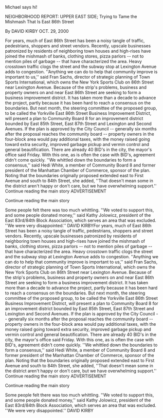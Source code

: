 Michael says hi!

NEIGHBORHOOD REPORT: UPPER EAST SIDE; Trying to Tame the Mishmash That Is East 86th Street

By DAVID KIRBY                                                                                                   OCT. 29, 2000

For years, much of East 86th Street has been a noisy tangle of traffic, pedestrians, shoppers and street vendors. Recently, upscale businesses patronized by residents of neighboring town houses and high-rises have joined the mishmash of banks, clothing stores, pizza parlors -- not to mention piles of garbage -- that have characterized the area. Heavy crosstown traffic clogs the street and the subway stop at Lexington Avenue adds to congestion.
''Anything we can do to help that community improve is important to us,'' said Fran Sachs, director of strategic planning of Town Sports International, which owns the New York Sports Club on 86th Street near Lexington Avenue.
Because of the strip's problems, business and property owners on and near East 86th Street are seeking to form a business improvement district. It has taken more than a decade to advance the project, partly because it has been hard to reach a consensus on the boundaries.
But next month, the steering committee of the proposed group, to be called the Yorkville East 86th Street Business Improvement District, will present a plan to Community Board 8 for an improvement district bounded by East 85th Street, East 87th Street and Lexington and Second Avenues. If the plan is approved by the City Council -- generally six months after the proposal reaches the community board -- property owners in the four-block area would pay additional taxes, with the money raised going toward extra security, improved garbage pickup and vermin control and general beautification.
There are already 40 BID's in the city, the mayor's office said Friday. With this one, as is often the case with BID's, agreement didn't come quickly.
''We whittled down the boundaries to form a consensus,'' said Hedi White, a member of Community Board 8 and former president of the Manhattan Chamber of Commerce, sponsor of the plan. Noting that the boundaries originally proposed extended east to First Avenue and south to 84th Street, she added, ''That doesn't mean some in the district aren't happy or don't care, but we have overwhelming support.''
Continue reading the main story
ADVERTISEMENT

Continue reading the main story

Some people felt there was too much whittling. ''We voted to support this, and some people donated money,'' said Kathy Jolowicz, president of the East 83rd/84th Block Association, which serves an area that was excluded. ''We were very disappointed.'' DAVID KIRBYFor years, much of East 86th Street has been a noisy tangle of traffic, pedestrians, shoppers and street vendors. Recently, upscale businesses patronized by residents of neighboring town houses and high-rises have joined the mishmash of banks, clothing stores, pizza parlors -- not to mention piles of garbage -- that have characterized the area. Heavy crosstown traffic clogs the street and the subway stop at Lexington Avenue adds to congestion.
''Anything we can do to help that community improve is important to us,'' said Fran Sachs, director of strategic planning of Town Sports International, which owns the New York Sports Club on 86th Street near Lexington Avenue.
Because of the strip's problems, business and property owners on and near East 86th Street are seeking to form a business improvement district. It has taken more than a decade to advance the project, partly because it has been hard to reach a consensus on the boundaries.
But next month, the steering committee of the proposed group, to be called the Yorkville East 86th Street Business Improvement District, will present a plan to Community Board 8 for an improvement district bounded by East 85th Street, East 87th Street and Lexington and Second Avenues. If the plan is approved by the City Council -- generally six months after the proposal reaches the community board -- property owners in the four-block area would pay additional taxes, with the money raised going toward extra security, improved garbage pickup and vermin control and general beautification.
There are already 40 BID's in the city, the mayor's office said Friday. With this one, as is often the case with BID's, agreement didn't come quickly.
''We whittled down the boundaries to form a consensus,'' said Hedi White, a member of Community Board 8 and former president of the Manhattan Chamber of Commerce, sponsor of the plan. Noting that the boundaries originally proposed extended east to First Avenue and south to 84th Street, she added, ''That doesn't mean some in the district aren't happy or don't care, but we have overwhelming support.''
Continue reading the main story
ADVERTISEMENT

Continue reading the main story

Some people felt there was too much whittling. ''We voted to support this, and some people donated money,'' said Kathy Jolowicz, president of the East 83rd/84th Block Association, which serves an area that was excluded. ''We were very disappointed.'' DAVID KIRBY
